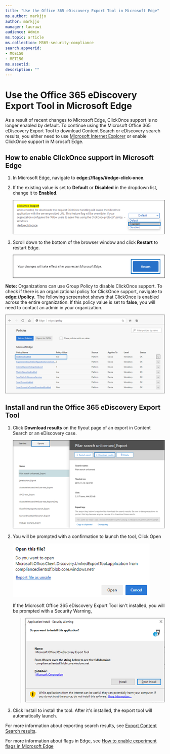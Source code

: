 ```yaml
---
title: "Use the Office 365 eDiscovery Export Tool in Microsoft Edge"
ms.author: markjjo
author: markjjo
manager: laurawi
audience: Admin
ms.topic: article
ms.collection: M365-security-compliance 
search.appverid: 
- MOE150
- MET150
ms.assetid: 
description: ""
---
```


# Use the Office 365 eDiscovery Export Tool in Microsoft Edge

As a result of recent changes to Microsoft Edge, ClickOnce support is no longer enabled by default. To continue using the Microsoft Office 365 eDiscovery Export Tool to download Content Search or eDiscovery search results, you either need to use [Microsoft Internet Explorer](https://support.microsoft.com/help/17621/internet-explorer-downloads) or enable ClickOnce support in Microsoft Edge.

## How to enable ClickOnce support in Microsoft Edge

1. In Microsoft Edge, navigate to **edge://flags/#edge-click-once**.

2. If the existing value is set to **Default** or **Disabled** in the dropdown list, change it to **Enabled**. 
    
   ![](media/ClickOnceimage1.png)

3. Scroll down to the bottom of the browser window and click **Restart** to restart Edge.

   ![](media/ClickOnceimage2.png)

**Note:** Organizations can use Group Policy to disable ClickOnce support. To check if there is an organizational policy for ClickOnce support, navigate to **edge://policy**. The following screenshot shows that ClickOnce is enabled across the entire organization. If this policy value is set to **false**, you will need to contact an admin in your organization.

![](media/ClickOnceimage3.png)

## Install and run the Office 365 eDiscovery Export Tool

1. Click **Download results** on the flyout page of an export in Content Search or an eDiscovery case.

   ![Click Download results on the flyout page to download search results](media/ClickOnceExport1.png)

2. You will be prompted with a confirmation to launch the tool, Click Open

   ![ ](media/ClickOnceimage4.png)

   If the Microsoft Office 365 eDiscovery Export Tool isn't installed, you will be prompted with a Security Warning, 

   > ![](media/ClickOnceimage5.png)

3. Click Install to install the tool. After it's installed, the export tool will automatically launch.

For more information about exporting search results, see [Export Content Search results](export-search-results.md).

For more information about flags in Edge, see [How to enable experiment flags in Microsoft Edge](https://microsoftedgesupport.microsoft.com/hc/articles/360034075294-How-to-enable-experiment-flags-in-Microsoft-Edge-Insider-channels)

